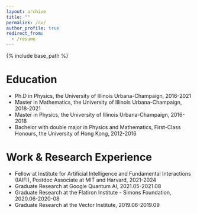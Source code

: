 ```yaml
---
layout: archive
title: ""
permalink: /cv/
author_profile: true
redirect_from:
  - /resume
---
```


{% include base_path %}

Education
======
* Ph.D in Physics, the University of Illinois Urbana-Champaign, 2016-2021
* Master in Mathematics, the University of Illinois Urbana-Champaign, 2018-2021
* Master in Physics, the University of Illinois Urbana-Champaign, 2016-2018
* Bachelor with double major in Physics and Mathematics,  First-Class Honours, the University of Hong Kong, 2012-2016

Work & Research Experience
======
* Fellow at Institute for Artificial Intelligence and Fundamental Interactions (IAIFI), Postdoc Associate at MIT and Harvard, 2021-2024
* Graduate Research at Google Quantum AI, 2021.05-2021.08
* Graduate Research at the Flatiron Institute - Simons Foundation, 2020.06-2020-08
* Graduate Research at the Vector Institute, 2019.06-2019.09


  

